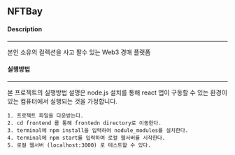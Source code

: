 ## NFTBay

#### Description
---
본인 소유의 컬렉션을 사고 팔수 있는 Web3 경매 플랫폼

#### 실행방법
---

본 프로젝트의 실행방법 설명은 node.js 설치를 통해 react 앱이 구동할 수 있는 환경이 있는 컴퓨터에서 실행되는 것을 가정합니다.

```
1. 프로젝트 파일을 다운받는다.
2. cd frontend 를 통해 frontedn directory로 이동한다.
3. terminal에 npm install을 입력하여 nodule_modules를 설치한다.
4. terminal에 npm start를 입력하여 로컬 웹서버를 시작한다.
5. 로컬 웹서버 (localhost:3000) 로 테스트할 수 있다. 
```

